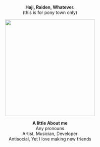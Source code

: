 
<p align="center">
<b> Haji, Raiden, Whatever.</b> <br>
  (this is for pony town only)<br>

</p>

<p align="center">
  <img src="https://fridaynightfunkin.wiki.gg/images/c/c9/BFCheerPose.gif"width="290" height="310" />
</p>

<p align="center">
<b> A little About me</b> <br>
 Any pronouns <br>
 Artist, Musician, Developer <br>
 Antisocial, Yet I love making new friends <br>
</p>


